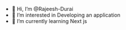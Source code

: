 - 👋 Hi, I’m @Rajeesh-Durai
- 👀 I’m interested in Developing an application
- 🌱 I’m currently learning Next js

